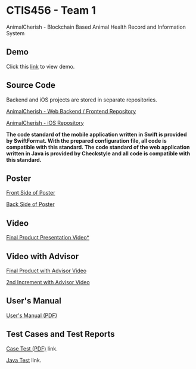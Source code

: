# CTIS456 - Team 1

AnimalCherish - Blockchain Based Animal Health Record and Information System

## Demo

Click this [link](http://138.68.67.165/) to view demo.

## Source Code

Backend and iOS projects are stored in separate repositories.

[AnimalCherish - Web Backend / Frontend Repository](https://github.com/cagatayozata/AnimalCherish)

[AnimalCherish - iOS Repository](https://github.com/cagatayozata/AnimalCherish_iOS)

**The code standard of the mobile application written in Swift is provided by SwiftFormat. With the prepared configuration file, all code is compatible with this standard. The code standard of the web application written in Java is provided by Checkstyle and all code is compatible with this standard.**

## Poster

[Front Side of Poster](https://raw.githubusercontent.com/cagatayozata/CTIS456_Team1/master/Poster/Poster_On.jpg)

[Back Side of Poster](#)

## Video

[Final Product Presentation Video*](#)

## Video with Advisor

[Final Product with Advisor Video](https://www.youtube.com/watch?v=8Qay1PM9990)

[2nd Increment with Advisor Video](https://www.youtube.com/watch?v=8Qay1PM9990)

## User's Manual

[User's Manual (PDF)](#)

## Test Cases and Test Reports

[Case Test (PDF)](https://github.com/cagatayozata/CTIS456_Team1/blob/master/Case%20Tests/CaseTests.pdf) link.

[Java Test](https://cagatayozata.com/ctis/javatest) link. 






